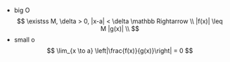 - big O
    $$ \existss M, \delta > 0, |x-a| < \delta \mathbb Rightarrow \\ |f(x)| \leq M |g(x)| \\
    $$
- small o
    $$ \lim_{x \to a} \left|\frac{f(x)}{g(x)}\right| = 0 $$